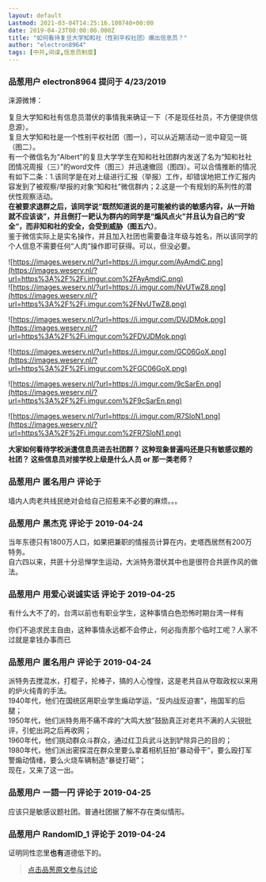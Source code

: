```yaml
---
layout: default
Lastmod: 2021-03-04T14:25:16.100740+00:00
date: 2019-04-23T00:00:00.000Z
title: "如何看待复旦大学知和社（性别平权社团）爆出信息员？"
author: "electron8964"
tags: [中共,间谍,信息员制度]
---
```



### 品葱用户 **electron8964** 提问于 4/23/2019
    
涞源微博：  
  
复旦大学知和社有信息员潜伏的事情我来确证一下（不是现任社员，不方便提供信息源）。  
复旦大学知和社是一个性别平权社团（图一），可以从近期活动一览中窥见一斑（图二）。  
有一个微信名为“Albert”的复旦大学学生在知和社社团群内发送了名为“知和社社团情况周报（三）”的word文件（图三）并迅速撤回（图四）。可以合情推断的情况有如下二条：1.该同学是在对上级进行汇报（举报）工作，却错误地把工作汇报内容发到了被观察/举报的对象“知和社”微信群内；2.这是一个有规划的系列性的潜伏性观察活动。  
**在被要求退群之后，该同学说“既然知道说的是可能被约谈的敏感内容，从一开始就不应该谈”，并且倒打一耙认为群内的同学是“煽风点火”并且认为自己的“安全“，而非知和社的安全，会受到威胁（图五六）**。  
鉴于微信实际上是实名操作，并且加入社团也需要备注年级与姓名，所以该同学的个人信息不需要任何“人肉”操作即可获得。可以，但没必要。  
  
  
![https://images.weserv.nl/?url=https://i.imgur.com/AyAmdiC.png](https://images.weserv.nl/?url=https%3A%2F%2Fi.imgur.com%2FAyAmdiC.png)  
![https://images.weserv.nl/?url=https://i.imgur.com/NvUTwZ8.png](https://images.weserv.nl/?url=https%3A%2F%2Fi.imgur.com%2FNvUTwZ8.png)  
  
![https://images.weserv.nl/?url=https://i.imgur.com/DVJDMok.png](https://images.weserv.nl/?url=https%3A%2F%2Fi.imgur.com%2FDVJDMok.png)  
  
  
![https://images.weserv.nl/?url=https://i.imgur.com/GC06GoX.png](https://images.weserv.nl/?url=https%3A%2F%2Fi.imgur.com%2FGC06GoX.png)  
  
![https://images.weserv.nl/?url=https://i.imgur.com/9cSarEn.png](https://images.weserv.nl/?url=https%3A%2F%2Fi.imgur.com%2F9cSarEn.png)  
  
![https://images.weserv.nl/?url=https://i.imgur.com/R7SloN1.png](https://images.weserv.nl/?url=https%3A%2F%2Fi.imgur.com%2FR7SloN1.png)  
  
**大家如何看待学校派遣信息员进去社团群？ 这种现象普遍吗还是只有敏感议题的社团？ 这些信息员对接学校上级是什么人员 or 那一类老师？**
    
                

### 品葱用户 **匿名用户** 评论于 
        
墙内人肉老共线民绝对会给自己招惹来不必要的麻烦。。。
        
                

### 品葱用户 **黑杰克** 评论于 2019-04-24
        
当年东德只有1800万人口，如果把兼职的情报员计算在内，史塔西居然有200万特务。  
自六四以来，共匪十分忌惮学生运动，大派特务潜伏其中也是很符合共匪作风的做法。
        
                

### 品葱用户 **用爱心说诚实话** 评论于 2019-04-25
        
有什么大不了的，台湾以前也有职业学生，这种事情白色恐怖时期台湾一样有  
  
你们不追求民主自由，这种事情永远都不会停止，何必指责那个临时工呢？人家不过就是拿钱办事而已
        
                

### 品葱用户 **匿名用户** 评论于 2019-04-24
        
派特务去搅混水，打棍子，抡棒子，搞的人心惶惶，这是老共自从夺取政权以来用的炉火纯青的手法。  
1940年代，他们在国统区用职业学生煽动学运，“反内战反迫害”，拖国军的后腿；  
1950年代，他们派特务用不痛不痒的“大鸣大放”鼓励真正对老共不满的人尖锐批评，引蛇出洞之后再收网；  
1960年代，他们挑动群众斗群众，通过红卫兵武斗达到铲除异己的目的；  
1980年代，他们派出密探混在群众里要么拿着相机狂拍“暴动骨干”，要么殴打军警煽动情绪，要么火烧车辆制造“暴徒打砸”；  
现在，又来了这一出。
        
                

### 品葱用户 **一語一円** 评论于 2019-04-25
        
应该只是敏感议题社团。普通社团据了解不存在类似情形。
        
                

### 品葱用户 **RandomID_1** 评论于 2019-04-24
        
证明同性恋里**也有**道德低下的。
        
                





> [点击品葱原文参与讨论](https://pincong.rocks/question/3711)

